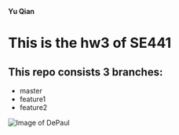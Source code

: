 **Yu Qian**
# This is the hw3 of SE441
## This repo consists 3 branches:
- master
- feature1
- feature2

![Image of DePaul](https://depauliaonline.com/wp-content/uploads/2017/09/Depaul.png)